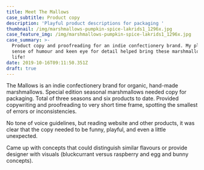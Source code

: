 ```yaml
---
title: Meet The Mallows
case_subtitle: Product copy
description: 'Playful product descriptions for packaging '
thumbnail: /img/marshmallows-pumpkin-spice-lakrids1_1296x.jpg
case_feature_img: /img/marshmallows-pumpkin-spice-lakrids1_1296x.jpg
case_summary: >-
  Product copy and proofreading for an indie confectionery brand. My playful
  sense of humour and keen eye for detail helped bring these marshmallows to
  life! 
date: 2019-10-16T09:11:50.351Z
draft: true
---
```

The Mallows is an indie confectionery brand for organic, hand-made marshmallows. Special edition seasonal marshmallows needed copy for packaging. Total of three seasons and six products to date. Provided copywriting and proofreading to very short time frame, spotting the smallest of errors or inconsistencies. 

No tone of voice guidelines, but reading website and other products, it was clear that the copy needed to be funny, playful, and even a little unexpected. 

Came up with concepts that could distinguish similar flavours or provide designer with visuals (bluckcurrant versus raspberry and egg and bunny concepts).

![]()
